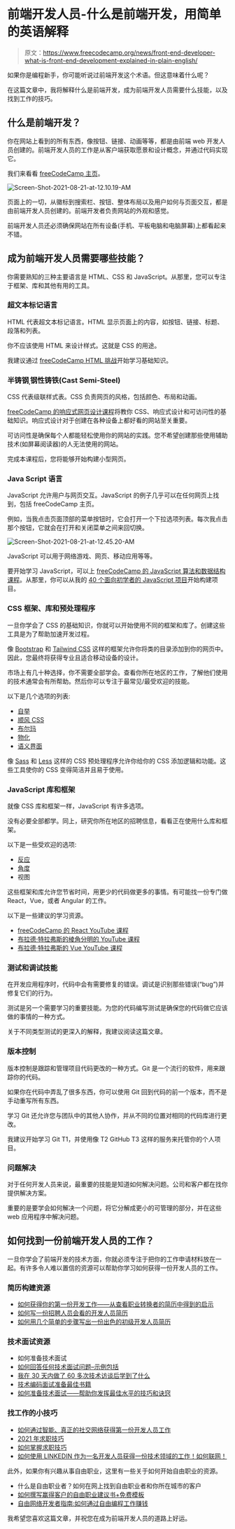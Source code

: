 # 前端开发人员-什么是前端开发，用简单的英语解释

> 原文：<https://www.freecodecamp.org/news/front-end-developer-what-is-front-end-development-explained-in-plain-english/>

如果你是编程新手，你可能听说过前端开发这个术语。但这意味着什么呢？

在这篇文章中，我将解释什么是前端开发，成为前端开发人员需要什么技能，以及找到工作的技巧。

## 什么是前端开发？

你在网站上看到的所有东西，像按钮、链接、动画等等，都是由前端 web 开发人员创建的。前端开发人员的工作是从客户端获取愿景和设计概念，并通过代码实现它。

我们来看看 [freeCodeCamp 主页](https://www.freecodecamp.org/)。

![Screen-Shot-2021-08-21-at-12.10.19-AM](img/5d695e21b85aec7a3171b49e932cb32a.png)

页面上的一切，从徽标到搜索栏、按钮、整体布局以及用户如何与页面交互，都是由前端开发人员创建的。前端开发者负责网站的外观和感觉。

前端开发人员还必须确保网站在所有设备(手机、平板电脑和电脑屏幕)上都看起来不错。

## 成为前端开发人员需要哪些技能？

你需要熟知的三种主要语言是 HTML、CSS 和 JavaScript。从那里，您可以专注于框架、库和其他有用的工具。

### 超文本标记语言

HTML 代表超文本标记语言。HTML 显示页面上的内容，如按钮、链接、标题、段落和列表。

你不应该使用 HTML 来设计样式。这就是 CSS 的用途。

我建议通过 [freeCodeCamp HTML 挑战](https://www.freecodecamp.org/learn/responsive-web-design/#basic-html-and-html5)开始学习基础知识。

### 半铸钢ˌ钢性铸铁(Cast Semi-Steel)

CSS 代表级联样式表。CSS 负责网页的风格，包括颜色、布局和动画。

[freeCodeCamp 的响应式网页设计课程](https://www.freecodecamp.org/learn/responsive-web-design/)将教你 CSS、响应式设计和可访问性的基础知识。响应式设计对于创建在各种设备上都好看的网站至关重要。

可访问性是确保每个人都能轻松使用你的网站的实践。您不希望创建那些使用辅助技术(如屏幕阅读器)的人无法使用的网站。

完成本课程后，您将能够开始构建小型网页。

### Java Script 语言

JavaScript 允许用户与网页交互。JavaScript 的例子几乎可以在任何网页上找到，包括 freeCodeCamp 主页。

例如，当我点击页面顶部的菜单按钮时，它会打开一个下拉选项列表。每次我点击那个按钮，它就会在打开和关闭菜单之间来回切换。

![Screen-Shot-2021-08-21-at-12.45.20-AM](img/11c6544382cbd62ec181aeefa47f411a.png)

JavaScript 可以用于网络游戏、网页、移动应用等等。

要开始学习 JavaScript，可以上 [freeCodeCamp 的 JavaScript 算法和数据结构课程](https://www.freecodecamp.org/learn/javascript-algorithms-and-data-structures/)。从那里，你可以从我的 [40 个面向初学者的 JavaScript 项目](https://www.freecodecamp.org/news/javascript-projects-for-beginners/)开始构建项目。

### CSS 框架、库和预处理程序

一旦你学会了 CSS 的基础知识，你就可以开始使用不同的框架和库了。创建这些工具是为了帮助加速开发过程。

像 [Bootstrap](https://getbootstrap.com/) 和 [Tailwind CSS](https://tailwindcss.com/) 这样的框架允许你将类的目录添加到你的网页中。因此，您最终将获得专业且适合移动设备的设计。

市场上有几十种选择，你不需要全部学会。查看你所在地区的工作，了解他们使用的技术通常会有所帮助。然后你可以专注于最常见/最受欢迎的技能。

以下是几个选项的列表:

*   [自举](https://getbootstrap.com/)
*   [顺风 CSS](https://tailwindcss.com/)
*   [布尔玛](https://bulma.io/)
*   [物化](https://materializecss.com/)
*   [语义界面](https://semantic-ui.com/)

像 [Sass](https://sass-lang.com/) 和 [Less](https://lesscss.org/) 这样的 CSS 预处理程序允许你给你的 CSS 添加逻辑和功能。这些工具使你的 CSS 变得简洁并且易于使用。

### JavaScript 库和框架

就像 CSS 库和框架一样，JavaScript 有许多选项。

没有必要全部都学。同上，研究你所在地区的招聘信息，看看正在使用什么库和框架。

以下是一些受欢迎的选项:

*   [反应](https://reactjs.org/)
*   [角度](https://angular.io/)
*   视图

这些框架和库允许您节省时间，用更少的代码做更多的事情。有可能找一份专门做 React，Vue，或者 Angular 的工作。

以下是一些建议的学习资源。

*   [freeCodeCamp 的 React YouTube 课程](https://www.youtube.com/watch?v=nTeuhbP7wdE)
*   [布拉德·特拉弗斯的棱角分明的 YouTube 课程](https://www.youtube.com/watch?v=Fdf5aTYRW0E)
*   [布拉德·特拉弗斯的 Vue YouTube 课程](https://www.youtube.com/watch?v=qZXt1Aom3Cs)

### 测试和调试技能

在开发应用程序时，代码中会有需要修复的错误。调试是识别那些错误(“bug”)并修复它们的行为。

测试是另一个需要学习的重要技能。为您的代码编写测试是确保您的代码做它应该做的事情的一种方式。

关于不同类型测试的更深入的解释，我建议阅读这篇文章。

### 版本控制

版本控制是跟踪和管理项目代码更改的一种方式。Git 是一个流行的软件，用来跟踪你的代码。

如果你在代码中弄乱了很多东西，你可以使用 Git 回到代码的前一个版本，而不是手动重写所有东西。

学习 Git 还允许您与团队中的其他人协作，并从不同的位置对相同的代码库进行更改。

我建议开始学习 Git T1，并使用像 T2 GitHub T3 这样的服务来托管你的个人项目。

### 问题解决

对于任何开发人员来说，最重要的技能是知道如何解决问题。公司和客户都在找你提供解决方案。

重要的是要学会如何解决一个问题，将它分解成更小的可管理的部分，并在这些 web 应用程序中解决问题。

## 如何找到一份前端开发人员的工作？

一旦你学会了前端开发的技术方面，你就必须专注于把你的工作申请材料放在一起。有许多令人难以置信的资源可以帮助你学习如何获得一份开发人员的工作。

### **简历构建资源**

*   [如何获得你的第一份开发工作——从查看职业转换者的简历中得到的启示](https://www.freecodecamp.org/news/how-to-get-your-first-dev-job/)
*   [如何写一份招聘人员会看的开发人员简历](https://www.freecodecamp.org/news/how-to-write-a-developer-resume-recruiters-will-read/)
*   [如何用几个简单的步骤写出一份出色的初级开发人员简历](https://www.freecodecamp.org/news/how-to-write-an-awesome-junior-developer-resume-in-a-few-simple-steps-316010db80ec/)

### **技术面试资源**

*   如何准备技术面试
*   [如何回答任何技术面试问题–示例包括](https://www.freecodecamp.org/news/how-to-answer-any-technical-interview-question-with-example/)
*   [我在 30 天内做了 60 多次技术访谈后学到了什么](https://www.freecodecamp.org/news/what-i-learned-from-doing-60-technical-interviews-in-30-days/)
*   [技术编码面试准备最佳书籍](https://www.freecodecamp.org/news/is-this-the-best-book-for-coding-interview-preparation/)
*   [如何准备技术面试——帮助你发挥最佳水平的技巧和诀窍](https://www.freecodecamp.org/news/interviewing-prep-tips-and-tricks/)

### **找工作的小技巧**

*   [如何通过智能、真正的社交网络获得第一份开发人员工作](https://www.freecodecamp.org/news/networking-for-aspiring-developers/)
*   [2021 年求职技巧](https://www.youtube.com/watch?v=K3B5AltcCTY)
*   [如何掌握求职技巧](https://www.youtube.com/watch?v=KPzFCZ_u_sY)
*   [如何使用 LINKEDIN 作为一名开发人员获得一份技术领域的工作！如何联网！](https://www.youtube.com/watch?v=SG5Sb5WTV_g)

此外，如果你有兴趣从事自由职业，这里有一些关于如何开始自由职业的资源。

*   什么是自由职业者？如何在网上找到自由职业者和你所在城市的客户
*   [如何撰写赢得客户的自由职业建议书+免费模板](https://www.freecodecamp.org/news/free-web-design-proposal-template/)
*   [自由网络开发者指南:如何通过自由编程工作赚钱](https://www.freecodecamp.org/news/freelance-web-developer-guide/)

我希望您喜欢这篇文章，并祝您在成为前端开发人员的道路上好运。